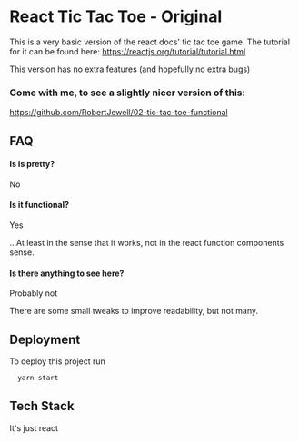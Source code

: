 # React Tic Tac Toe - Original

This is a very basic version of the react docs' tic tac toe game.
The tutorial for it can be found here: https://reactjs.org/tutorial/tutorial.html

This version has no extra features (and hopefully no extra bugs)

### Come with me, to see a slightly nicer version of this:

https://github.com/RobertJewell/02-tic-tac-toe-functional

## FAQ

#### Is is pretty?

No

#### Is it functional?

Yes

...At least in the sense that it works, not in the react function components sense.

#### Is there anything to see here?

Probably not

There are some small tweaks to improve readability, but not many.

## Deployment

To deploy this project run

```bash
  yarn start
```

## Tech Stack

It's just react
